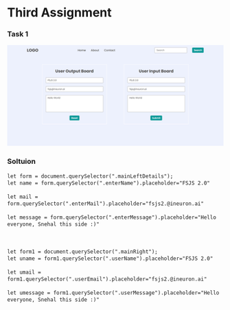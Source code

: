 # Third Assignment

### Task 1
![](./task1Output.png)

<!-- i)Chainging the placeholder text -->

### Soltuion
```
let form = document.querySelector(".mainLeftDetails");
let name = form.querySelector(".enterName").placeholder="FSJS 2.0"

let mail = form.querySelector(".enterMail").placeholder="fsjs2.@ineuron.ai"

let message = form.querySelector(".enterMessage").placeholder="Hello everyone, Snehal this side :)"



let form1 = document.querySelector(".mainRight");
let uname = form1.querySelector(".userName").placeholder="FSJS 2.0"

let umail = form1.querySelector(".userEmail").placeholder="fsjs2.@ineuron.ai"

let umessage = form1.querySelector(".userMessage").placeholder="Hello everyone, Snehal this side :)"
```